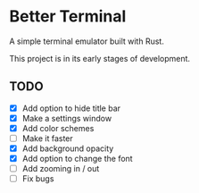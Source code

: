 # Better Terminal

A simple terminal emulator built with Rust.

This project is in its early stages of development.

## TODO

- [x] Add option to hide title bar
- [x] Make a settings window
- [x] Add color schemes
- [ ] Make it faster
- [x] Add background opacity
- [x] Add option to change the font
- [ ] Add zooming in / out
- [ ] Fix bugs

